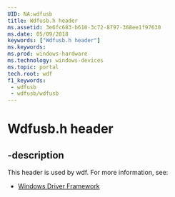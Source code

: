 ```yaml
---
UID: NA:wdfusb
title: Wdfusb.h header
ms.assetid: 3e6fc683-b610-3c72-8797-368ee1f97630
ms.date: 05/09/2018
keywords: ["Wdfusb.h header"]
ms.keywords: 
ms.prod: windows-hardware
ms.technology: windows-devices
ms.topic: portal
tech.root: wdf
f1_keywords:
 - wdfusb
 - wdfusb/wdfusb
---
```


# Wdfusb.h header


## -description

This header is used by wdf. For more information, see:

- [Windows Driver Framework](../_wdf/index.md)

